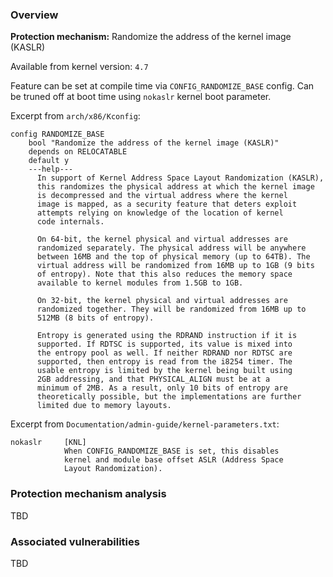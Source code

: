 
### Overview

**Protection mechanism:** Randomize the address of the kernel image (KASLR)

Available from kernel version: `4.7`

Feature can be set at compile time via `CONFIG_RANDOMIZE_BASE` config. Can be truned off at boot time using `nokaslr` kernel boot parameter. 

Excerpt from `arch/x86/Kconfig`:

```
config RANDOMIZE_BASE
    bool "Randomize the address of the kernel image (KASLR)"
    depends on RELOCATABLE
    default y
    ---help---
      In support of Kernel Address Space Layout Randomization (KASLR),
      this randomizes the physical address at which the kernel image
      is decompressed and the virtual address where the kernel
      image is mapped, as a security feature that deters exploit
      attempts relying on knowledge of the location of kernel
      code internals.

      On 64-bit, the kernel physical and virtual addresses are
      randomized separately. The physical address will be anywhere
      between 16MB and the top of physical memory (up to 64TB). The
      virtual address will be randomized from 16MB up to 1GB (9 bits
      of entropy). Note that this also reduces the memory space
      available to kernel modules from 1.5GB to 1GB.

      On 32-bit, the kernel physical and virtual addresses are
      randomized together. They will be randomized from 16MB up to
      512MB (8 bits of entropy).

      Entropy is generated using the RDRAND instruction if it is
      supported. If RDTSC is supported, its value is mixed into
      the entropy pool as well. If neither RDRAND nor RDTSC are
      supported, then entropy is read from the i8254 timer. The
      usable entropy is limited by the kernel being built using
      2GB addressing, and that PHYSICAL_ALIGN must be at a
      minimum of 2MB. As a result, only 10 bits of entropy are
      theoretically possible, but the implementations are further
      limited due to memory layouts.
```

Excerpt from `Documentation/admin-guide/kernel-parameters.txt`:

```
nokaslr     [KNL]
            When CONFIG_RANDOMIZE_BASE is set, this disables
            kernel and module base offset ASLR (Address Space
            Layout Randomization).
```

### Protection mechanism analysis

TBD

### Associated vulnerabilities

TBD
